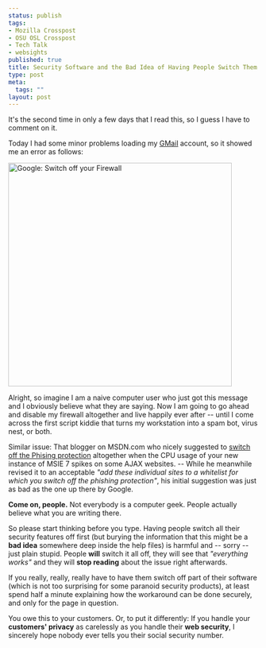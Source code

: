 ```yaml
--- 
status: publish
tags: 
- Mozilla Crosspost
- OSU OSL Crosspost
- Tech Talk
- websights
published: true
title: Security Software and the Bad Idea of Having People Switch Them Off
type: post
meta: 
  tags: ""
layout: post
---
```

It's the second time in only a few days that I read this, so I guess I have to comment on it.

Today I had some minor problems loading my <a href="http://gmail.com">GMail</a> account, so it showed me an error as follows:

<a class="imagelink" href="http://fredericiana.com/wp-content/uploads/2006/11/gmail-disable-firewall.png" title="Google: Switch off your Firewall"><img id="image125" src="http://fredericiana.com/wp-content/uploads/2006/11/gmail-disable-firewall.png" alt="Google: Switch off your Firewall" width="450" class="center" /></a>

Alright, so imagine I am a naive computer user who just got this message and I obviously believe what they are saying. Now I am going to go ahead and disable my firewall altogether and live happily ever after -- until I come across the first script kiddie that turns my workstation into a spam bot, virus nest, or both.

Similar issue: That blogger on MSDN.com who nicely suggested to <a href="http://blogs.msdn.com/junfeng/archive/2006/10/30/ie7-and-ajax-extensive-web-sites.aspx">switch off the Phising protection</a> altogether when the CPU usage of your new instance of MSIE 7 spikes on some AJAX websites. -- While he meanwhile revised it to an acceptable <em>"add these individual sites to a whitelist for which you switch off the phishing protection"</em>, his initial suggestion was just as bad as the one up there by Google.

<strong>Come on, people.</strong> Not everybody is a computer geek. People actually believe what you are writing there.

So please start thinking before you type. Having people switch all their security features off first (but burying the information that this might be a <strong>bad idea</strong> somewhere deep inside the help files) is harmful and -- sorry -- just plain stupid. People <strong>will</strong> switch it all off, they will see that <em>"everything works"</em> and they will <strong>stop reading</strong> about the issue right afterwards.

If you really, really, really have to have them switch off part of their software (which is not too surprising for some paranoid security products), at least spend half a minute explaining how the workaround can be done securely, and only for the page in question.

You owe this to your customers. Or, to put it differently: If you handle your <strong>customers' privacy</strong> as carelessly as you handle their <strong>web security</strong>, I sincerely hope nobody ever tells you their social security number.

